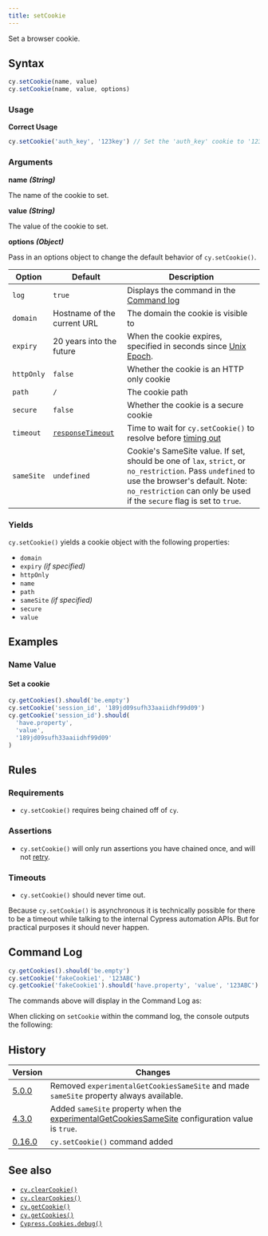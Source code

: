 ```yaml
---
title: setCookie
---
```


Set a browser cookie.

## Syntax

```javascript
cy.setCookie(name, value)
cy.setCookie(name, value, options)
```

### Usage

**<Icon name="check-circle" color="green"></Icon> Correct Usage**

```javascript
cy.setCookie('auth_key', '123key') // Set the 'auth_key' cookie to '123key'
```

### Arguments

**<Icon name="angle-right"></Icon> name** **_(String)_**

The name of the cookie to set.

**<Icon name="angle-right"></Icon> value** **_(String)_**

The value of the cookie to set.

**<Icon name="angle-right"></Icon> options** **_(Object)_**

Pass in an options object to change the default behavior of `cy.setCookie()`.

| Option     | Default                                                        | Description                                                                                                                                                                                                           |
| ---------- | -------------------------------------------------------------- | --------------------------------------------------------------------------------------------------------------------------------------------------------------------------------------------------------------------- |
| `log`      | `true`                                                         | Displays the command in the [Command log](/guides/core-concepts/cypress-app#Command-Log)                                                                                                                              |
| `domain`   | Hostname of the current URL                                    | The domain the cookie is visible to                                                                                                                                                                                   |
| `expiry`   | 20 years into the future                                       | When the cookie expires, specified in seconds since [Unix Epoch](https://en.wikipedia.org/wiki/Unix_time).                                                                                                            |
| `httpOnly` | `false`                                                        | Whether the cookie is an HTTP only cookie                                                                                                                                                                             |
| `path`     | `/`                                                            | The cookie path                                                                                                                                                                                                       |
| `secure`   | `false`                                                        | Whether the cookie is a secure cookie                                                                                                                                                                                 |
| `timeout`  | [`responseTimeout`](/guides/references/configuration#Timeouts) | Time to wait for `cy.setCookie()` to resolve before [timing out](#Timeouts)                                                                                                                                           |
| `sameSite` | `undefined`                                                    | Cookie's SameSite value. If set, should be one of `lax`, `strict`, or `no_restriction`. Pass `undefined` to use the browser's default. Note: `no_restriction` can only be used if the `secure` flag is set to `true`. |

### Yields [<Icon name="question-circle"/>](/guides/core-concepts/introduction-to-cypress#Subject-Management)

`cy.setCookie()` yields a cookie object with the following properties:

- `domain`
- `expiry` _(if specified)_
- `httpOnly`
- `name`
- `path`
- `sameSite` _(if specified)_
- `secure`
- `value`

## Examples

### Name Value

#### Set a cookie

```javascript
cy.getCookies().should('be.empty')
cy.setCookie('session_id', '189jd09sufh33aaiidhf99d09')
cy.getCookie('session_id').should(
  'have.property',
  'value',
  '189jd09sufh33aaiidhf99d09'
)
```

## Rules

### Requirements [<Icon name="question-circle"/>](/guides/core-concepts/introduction-to-cypress#Chains-of-Commands)

- `cy.setCookie()` requires being chained off of `cy`.

### Assertions [<Icon name="question-circle"/>](/guides/core-concepts/introduction-to-cypress#Assertions)

- `cy.setCookie()` will only run assertions you have chained once, and will not
  [retry](/guides/core-concepts/retry-ability).

### Timeouts [<Icon name="question-circle"/>](/guides/core-concepts/introduction-to-cypress#Timeouts)

- `cy.setCookie()` should never time out.

<Alert type="warning">

Because `cy.setCookie()` is asynchronous it is technically possible for there to
be a timeout while talking to the internal Cypress automation APIs. But for
practical purposes it should never happen.

</Alert>

## Command Log

```javascript
cy.getCookies().should('be.empty')
cy.setCookie('fakeCookie1', '123ABC')
cy.getCookie('fakeCookie1').should('have.property', 'value', '123ABC')
```

The commands above will display in the Command Log as:

<DocsImage src="/img/api/setcookie/set-cookie-on-browser-for-testing.png" alt="Command Log setcookie" ></DocsImage>

When clicking on `setCookie` within the command log, the console outputs the
following:

<DocsImage src="/img/api/setcookie/see-cookie-properties-expiry-domain-and-others-in-test.png" alt="Console Log setcookie" ></DocsImage>

## History

| Version                                       | Changes                                                                                                                                          |
| --------------------------------------------- | ------------------------------------------------------------------------------------------------------------------------------------------------ |
| [5.0.0](/guides/references/changelog#5-0-0)   | Removed `experimentalGetCookiesSameSite` and made `sameSite` property always available.                                                          |
| [4.3.0](/guides/references/changelog#4-3-0)   | Added `sameSite` property when the [experimentalGetCookiesSameSite](/guides/references/configuration#Experiments) configuration value is `true`. |
| [0.16.0](/guides/references/changelog#0-16-0) | `cy.setCookie()` command added                                                                                                                   |

## See also

- [`cy.clearCookie()`](/api/commands/clearcookie)
- [`cy.clearCookies()`](/api/commands/clearcookies)
- [`cy.getCookie()`](/api/commands/getcookie)
- [`cy.getCookies()`](/api/commands/getcookies)
- [`Cypress.Cookies.debug()`](/api/cypress-api/cookies)
